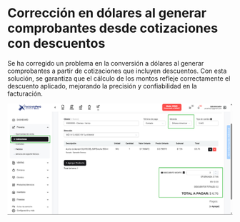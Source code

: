 # Corrección en dólares al generar comprobantes desde cotizaciones con descuentos

Se ha corregido un problema en la conversión a dólares al generar comprobantes a partir de cotizaciones que incluyen descuentos. Con esta solución, se garantiza que el cálculo de los montos refleje correctamente el descuento aplicado, mejorando la precisión y confiabilidad en la facturación.

![Corrección en conversión de dólares](img/desc-dolares-cotizaciones.png)
